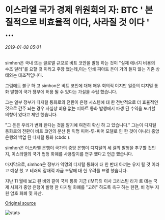 # 이스라엘 국가 경제 위원회의 자: BTC ' 본질적으로 비효율적 이다, 사라질 것 이다 ' ...

###### 2019-01-08 05:01

simhon은 국내 또는 글로벌 규모로 비트 코인을 발행 하는 것이 "실제 에너지 비용의 수조 달러"를 요할 것 이라고 주장 했는데,이는 인쇄 피아트 돈이 거의 들지 않는 기존 상태와는 대조적입니다.

그럼에도 불구 하 고 simhon은 비트 코인에 대해 매우 회의적 이지만 일종의 디지털 통화 발행이 국가 정부에 허용 될 수 있다는 가설을 수립 했습니다.

그는 일부 정부가 디지털 통화로의 전환이 은행 시스템에 대 한 전반적으로 더 효율적인 것으로 간주 되는 경우 사실상 비용 없는 피아트 통화 발행에서 파생 된 수익을 포기할 의향이 있다고 제안 했습니다.

"그 돈은 우리가 변화 한다는 것을 알기에 여전히 확신 하 고 있습니다." 그는이 디지털 통화로의 전환이 비트 코인의 분산 된 익명 피어-투-피어 모델로 인 한 것이 아니라 중앙 은행의 백업 된 디지털 통화 (cbdc ).

simhon은 이스라엘 은행이 국가의 중앙 은행이 디지털의 세 겔의 발행을 추구할 것인지, 이스라엘의 국가 법정 화폐를 사용할지를 연구 했다고 언급 했습니다.

마지막으로, simhon은 정부가 익명의 디지털 통화에 대 한 반대 아끼는 유지 될 것 이라고 예상 했 고 테러의 잠재적 자금 조달에 대 한 우려를 표명 했습니다.

지난 11 월에 보고 된 바와 같이 국제 통화 기금 (IMF)의 이사 크리스틴 라가 르 데는 국제 사회가 중앙 은행이 발행 한 디지털 화폐를 "고려" 하도록 촉구 하는 한편, 비 정부 지원 암호 화폐 및 자산.

[Original source](https://cointelegraph.com/news/israel-national-economic-council-chair-btc-intrinsically-inefficient-will-disappear)

![stats](https://c.statcounter.com/11760860/0/a89fa40b/1/ "stats")